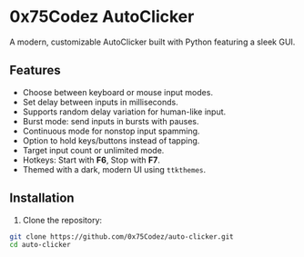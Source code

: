 # 0x75Codez AutoClicker

A modern, customizable AutoClicker built with Python featuring a sleek GUI.

## Features

- Choose between keyboard or mouse input modes.
- Set delay between inputs in milliseconds.
- Supports random delay variation for human-like input.
- Burst mode: send inputs in bursts with pauses.
- Continuous mode for nonstop input spamming.
- Option to hold keys/buttons instead of tapping.
- Target input count or unlimited mode.
- Hotkeys: Start with **F6**, Stop with **F7**.
- Themed with a dark, modern UI using `ttkthemes`.

## Installation

1. Clone the repository:

```bash
git clone https://github.com/0x75Codez/auto-clicker.git
cd auto-clicker
